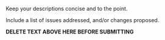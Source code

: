 Keep your descriptions concise and to the point.

Include a list of issues addressed, and/or changes proposed.

**DELETE TEXT ABOVE HERE BEFORE SUBMITTING**
